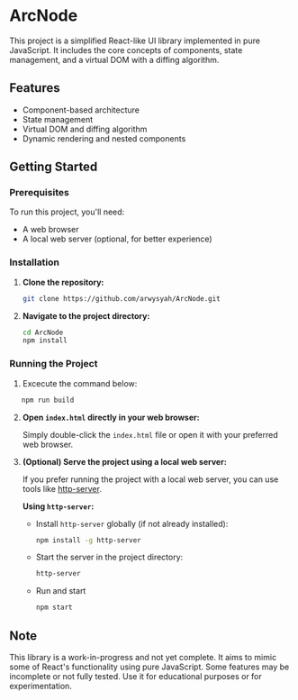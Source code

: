 # ArcNode

This project is a simplified React-like UI library implemented in pure JavaScript. It includes the core concepts of components, state management, and a virtual DOM with a diffing algorithm.

## Features

- Component-based architecture
- State management
- Virtual DOM and diffing algorithm
- Dynamic rendering and nested components

## Getting Started

### Prerequisites

To run this project, you'll need:

- A web browser
- A local web server (optional, for better experience)

### Installation

1. **Clone the repository:**

   ```bash
   git clone https://github.com/arwysyah/ArcNode.git
   ```

2. **Navigate to the project directory:**

   ```bash
   cd ArcNode
   npm install
   ```

### Running the Project

1. Excecute the command below:

```bash
   npm run build
```

2. **Open `index.html` directly in your web browser:**

   Simply double-click the `index.html` file or open it with your preferred web browser.

3. **(Optional) Serve the project using a local web server:**

   If you prefer running the project with a local web server, you can use tools like [http-server](https://www.npmjs.com/package/http-server).

   **Using `http-server`:**

   - Install `http-server` globally (if not already installed):

     ```bash
     npm install -g http-server
     ```

   - Start the server in the project directory:

     ```bash
     http-server
     ```

   - Run and start
     ```bash
     npm start
     ```

## Note

This library is a work-in-progress and not yet complete. It aims to mimic some of React's functionality using pure JavaScript. Some features may be incomplete or not fully tested. Use it for educational purposes or for experimentation.
